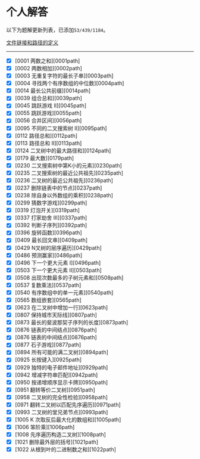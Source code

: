 # 个人解答

以下为题解更新列表，已添加`53/439/1184`。

[文件链接和路径的定义](../link_path.md ':include')

-------------

- [x] [0001 两数之和][0001path]
- [x] [0002 两数相加][0002path]
- [x] [0003 无重复字符的最长子串][0003path]
- [x] [0004 寻找两个有序数组的中位数][0004path]
- [x] [0014 最长公共前缀][0014path]
- [x] [0039 组合总和][0039path]
- [x] [0045 跳跃游戏 II][0045path]
- [x] [0055 跳跃游戏][0055path]
- [x] [0056 合并区间][0056path]
- [x] [0095 不同的二叉搜索树 II][0095path]
- [x] [0112 路径总和][0112path]
- [x] [0113 路径总和 II][0113path]
- [x] [0124 二叉树中的最大路径和][0124path]
- [x] [0179 最大数][0179path]
- [x] [0230 二叉搜索树中第K小的元素][0230path]
- [x] [0235 二叉搜索树的最近公共祖先][0235path]
- [x] [0236 二叉树的最近公共祖先][0236path]
- [x] [0237 删除链表中的节点][0237path]
- [x] [0238 除自身以外数组的乘积][0238path]
- [x] [0299 猜数字游戏][0299path]
- [x] [0319 灯泡开关][0319path]
- [x] [0337 打家劫舍 III][0337path]
- [x] [0392 判断子序列][0392path]
- [x] [0396 旋转函数][0396path]
- [x] [0409 最长回文串][0409path]
- [x] [0429 N叉树的层序遍历][0429path]
- [x] [0486 预测赢家][0486path]
- [x] [0496 下一个更大元素 I][0496path]
- [x] [0503 下一个更大元素 II][0503path]
- [x] [0508 出现次数最多的子树元素和][0508path]
- [x] [0537 复数乘法][0537path]
- [x] [0540 有序数组中的单一元素][0540path]
- [x] [0565 数组嵌套][0565path]
- [x] [0623 在二叉树中增加一行][0623path]
- [x] [0807 保持城市天际线][0807path]
- [x] [0873 最长的斐波那契子序列的长度][0873path]
- [x] [0876 链表的中间结点][0876path]
- [x] [0876 链表的中间结点][0876path]
- [x] [0877 石子游戏][0877path]
- [x] [0894 所有可能的满二叉树][0894path]
- [x] [0925 长按键入][0925path]
- [x] [0929 独特的电子邮件地址][0929path]
- [x] [0942 增减字符串匹配][0942path]
- [x] [0950 按递增顺序显示卡牌][0950path]
- [x] [0951 翻转等价二叉树][0951path]
- [x] [0958 二叉树的完全性检验][0958path]
- [x] [0971 翻转二叉树以匹配先序遍历][0971path]
- [x] [0993 二叉树的堂兄弟节点][0993path]
- [x] [1005 K 次取反后最大化的数组和][1005path]
- [x] [1006 笨阶乘][1006path]
- [x] [1008 先序遍历构造二叉树][1008path]
- [x] [1021 删除最外层的括号][1021path]
- [x] [1022 从根到叶的二进制数之和][1022path]
